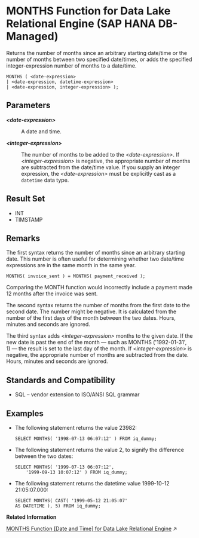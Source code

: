<!-- loio8c326df1855d47f2ad7c9a6a658b0db9 -->

# MONTHS Function for Data Lake Relational Engine \(SAP HANA DB-Managed\)

Returns the number of months since an arbitrary starting date/time or the number of months between two specified date/times, or adds the specified integer-expression number of months to a date/time.



```
MONTHS ( <date-expression>
| <date-expression, datetime-expression>
| <date-expression, integer-expression> );
```



<a name="loio8c326df1855d47f2ad7c9a6a658b0db9__section_i2x_h2n_vrb"/>

## Parameters


<dl>
<dt><b>

*<date-expression\>*

</b></dt>
<dd>

A date and time.



</dd><dt><b>

*<integer-expression\>*

</b></dt>
<dd>

The number of months to be added to the *<date-expression\>*. If *<integer-expression\>* is negative, the appropriate number of months are subtracted from the date/time value. If you supply an integer expression, the *<date-expression\>* must be explicitly cast as a `datetime` data type.



</dd>
</dl>



<a name="loio8c326df1855d47f2ad7c9a6a658b0db9__section_k4h_32n_vrb"/>

## Result Set

-   INT
-   TIMSTAMP



<a name="loio8c326df1855d47f2ad7c9a6a658b0db9__section_qvb_j2n_vrb"/>

## Remarks

The first syntax returns the number of months since an arbitrary starting date. This number is often useful for determining whether two date/time expressions are in the same month in the same year.

```
MONTHS( invoice_sent ) = MONTHS( payment_received );
```

Comparing the MONTH function would incorrectly include a payment made 12 months after the invoice was sent.

The second syntax returns the number of months from the first date to the second date. The number might be negative. It is calculated from the number of the first days of the month between the two dates. Hours, minutes and seconds are ignored.

The third syntax adds *<integer-expression\>* months to the given date. If the new date is past the end of the month — such as MONTHS \('1992-01-31', 1\) — the result is set to the last day of the month. If *<integer-expression\>* is negative, the appropriate number of months are subtracted from the date. Hours, minutes and seconds are ignored.



<a name="loio8c326df1855d47f2ad7c9a6a658b0db9__section_pnw_j2n_vrb"/>

## Standards and Compatibility

-   SQL – vendor extension to ISO/ANSI SQL grammar



<a name="loio8c326df1855d47f2ad7c9a6a658b0db9__section_qjh_k2n_vrb"/>

## Examples

-   The following statement returns the value 23982:

    ```
    SELECT MONTHS( '1998-07-13 06:07:12' ) FROM iq_dummy;
    ```

-   The following statement returns the value 2, to signify the difference between the two dates:

    ```
    SELECT MONTHS( '1999-07-13 06:07:12',
    	'1999-09-13 10:07:12' ) FROM iq_dummy;
    ```

-   The following statement returns the datetime value 1999-10-12 21:05:07.000:

    ```
    SELECT MONTHS( CAST( '1999-05-12 21:05:07'
    AS DATETIME ), 5) FROM iq_dummy;
    ```


**Related Information**  


[MONTHS Function \[Date and Time\] for Data Lake Relational Engine](https://help.sap.com/viewer/19b3964099384f178ad08f2d348232a9/2024_3_QRC/en-US/a566ced484f21015ad419bb64c76680c.html "Returns the number of months since an arbitrary starting date/time or the number of months between two specified date/times, or adds the specified integer-expression number of months to a date/time.") :arrow_upper_right:

